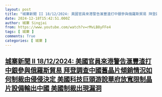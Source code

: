 ```yaml
---
layout: post
title: "城寨新聞 II 18/12/2024: 美國官員來港警告滙豐渣打中銀參與俄羅斯貿易 拜登調查中國舊晶片傾銷情況如何制裁由侵侵決定 美國科技巨頭游說華府放寬限制晶片設備輸出中國 美國制裁出現漏洞"
date: 2024-12-18T15:42:51.000Z
author: 城寨 Singjai
from: https://www.youtube.com/watch?v=rMvLB8yFFe4
tags: [ 城寨 ]
comments: True
categories: [ 城寨 ]
---
```

<!--1734536571000-->
[城寨新聞 II 18/12/2024: 美國官員來港警告滙豐渣打中銀參與俄羅斯貿易 拜登調查中國舊晶片傾銷情況如何制裁由侵侵決定 美國科技巨頭游說華府放寬限制晶片設備輸出中國 美國制裁出現漏洞](https://www.youtube.com/watch?v=rMvLB8yFFe4)
------

<div>

</div>
